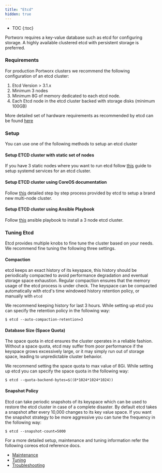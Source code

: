 ```yaml
---
title: "Etcd"
hidden: true
---
```


* TOC
{:toc}

Portworx requires a key-value database such as etcd for configuring storage. A highly available clustered etcd with persistent storage is preferred.

### Requirements
For production Portworx clusters we recommend the following configuration of an etcd cluster:

1. Etcd Version > 3.1.x
2. Minimum 3 nodes
3. Minimum 8G of memory dedicated to each etcd node.
4. Each Etcd node in the etcd cluster backed with storage disks (minimum 100GB)

More detailed set of hardware requirements as recommended by etcd can be found [here](https://coreos.com/etcd/docs/latest/op-guide/hardware.html#example-hardware-configurations)

### Setup

You can use one of the following methods to setup an etcd cluster

#### Setup ETCD cluster with static set of nodes

If you have 3 static nodes where you want to run etcd follow [this](/maintain/etcd-quick-setup.html) guide to setup systemd services for an etcd cluster.

#### Setup ETCD cluster using CoreOS documentation

Follow [this](https://coreos.com/etcd/docs/latest/op-guide/clustering.html) detailed step by step process provided by etcd to setup a brand new multi-node cluster.

#### Setup ETCD cluster using Ansible Playbook

Follow [this](https://github.com/portworx/px-docs/blob/gh-pages/etcd/ansible/index.md) ansible playbook to install a 3 node etcd cluster.


### Tuning Etcd

Etcd provides multiple knobs to fine tune the cluster based on your needs. We recommend fine tuning the following three settings.

#### Compaction

etcd keeps an exact history of its keyspace, this history should be periodically compacted to avoid performance degradation and eventual storage space exhaustion. Regular compaction ensures that the memory usage of the etcd process is under check.
The keyspace can be compacted automatically with etcd's time windowed history retention policy, or manually with ``etcd``

We recommend keeping history for last 3 hours. While setting up etcd you can specify the retention policy in the following way:

```
$ etcd --auto-compaction-retention=3
```

#### Database Size (Space Quota)

The space quota in etcd ensures the cluster operates in a reliable fashion. Without a space quota, etcd may suffer from poor performance if the keyspace grows excessively large, or it may simply run out of storage space, leading to unpredictable cluster behavior.

We recommend setting the space quota to max value of 8Gi. While setting up etcd you can specify the space quota in the following way:

```
$ etcd --quota-backend-bytes=$((8*1024*1024*1024))
```

#### Snapshot Policy

Etcd can take periodic snapshots of its keyspace which can be used to restore the etcd cluster in case of a complete disaster. By default etcd takes a snapshot after every 10,000 changes to its key value space. If you want the snapshot strategy to be more aggressive you can tune the frequency in the following way:

```
$ etcd --snapshot-count=5000
```

For a more detailed setup, maintenance and tuning information refer the following coreos etcd reference docs.
- [Maintenance](https://coreos.com/etcd/docs/latest/op-guide/maintenance.html)
- [Tuning](https://coreos.com/etcd/docs/latest/tuning.html)
- [Troubleshooting](https://coreos.com/etcd/docs/latest/op-guide/recovery.html)
